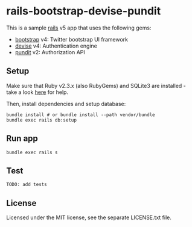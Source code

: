 # rails-bootstrap-devise-pundit

This is a sample [rails](https://github.com/rails/rails) v5 app that uses the following gems:

- [bootstrap](https://github.com/twbs/bootstrap-rubygem) v4: Twitter bootstrap UI framework
- [devise](https://github.com/plataformatec/devise) v4: Authentication engine
- [pundit](https://github.com/varvet/pundit) v2: Authorization API

## Setup

Make sure that Ruby v2.3.x (also RubyGems) and SQLite3 are installed - take a look [here](https://guides.rubyonrails.org/getting_started.html#installing-rails) for help.

Then, install dependencies and setup database:

```shell
bundle install # or bundle install --path vendor/bundle
bundle exec rails db:setup
```

## Run app

```shell
bundle exec rails s
```

## Test

`TODO: add tests`

## License

Licensed under the MIT license, see the separate LICENSE.txt file.

